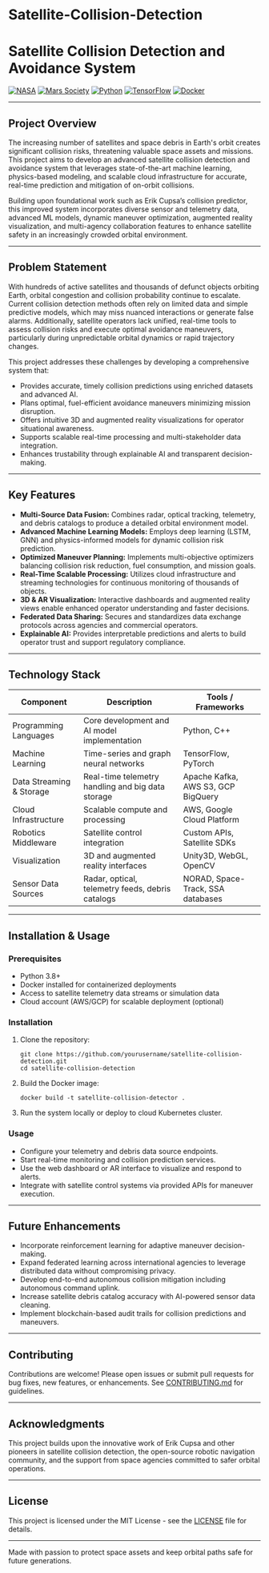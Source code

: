 # Satellite-Collision-Detection

# Satellite Collision Detection and Avoidance System

[![NASA](https://img.shields.io/badge/NASA-0A0A0A?style=for-the-badge&logo=nasa&logoColor=white)](https://www.nasa.gov) 
[![Mars Society](https://img.shields.io/badge/Mars_Society-FF4500?style=for-the-badge&logo=mars&logoColor=white)](https://www.marssociety.org) 
[![Python](https://img.shields.io/badge/Python-3776AB?style=for-the-badge&logo=python&logoColor=white)](https://www.python.org) 
[![TensorFlow](https://img.shields.io/badge/TensorFlow-FF6F00?style=for-the-badge&logo=tensorflow&logoColor=white)](https://www.tensorflow.org) 
[![Docker](https://img.shields.io/badge/Docker-2496ED?style=for-the-badge&logo=docker&logoColor=white)](https://www.docker.com)

---

## Project Overview

The increasing number of satellites and space debris in Earth's orbit creates significant collision risks, threatening valuable space assets and missions. This project aims to develop an advanced satellite collision detection and avoidance system that leverages state-of-the-art machine learning, physics-based modeling, and scalable cloud infrastructure for accurate, real-time prediction and mitigation of on-orbit collisions.

Building upon foundational work such as Erik Cupsa’s collision predictor, this improved system incorporates diverse sensor and telemetry data, advanced ML models, dynamic maneuver optimization, augmented reality visualization, and multi-agency collaboration features to enhance satellite safety in an increasingly crowded orbital environment.

---

## Problem Statement

With hundreds of active satellites and thousands of defunct objects orbiting Earth, orbital congestion and collision probability continue to escalate. Current collision detection methods often rely on limited data and simple predictive models, which may miss nuanced interactions or generate false alarms. Additionally, satellite operators lack unified, real-time tools to assess collision risks and execute optimal avoidance maneuvers, particularly during unpredictable orbital dynamics or rapid trajectory changes.

This project addresses these challenges by developing a comprehensive system that:

- Provides accurate, timely collision predictions using enriched datasets and advanced AI.
- Plans optimal, fuel-efficient avoidance maneuvers minimizing mission disruption.
- Offers intuitive 3D and augmented reality visualizations for operator situational awareness.
- Supports scalable real-time processing and multi-stakeholder data integration.
- Enhances trustability through explainable AI and transparent decision-making.

---

## Key Features

- **Multi-Source Data Fusion:** Combines radar, optical tracking, telemetry, and debris catalogs to produce a detailed orbital environment model.
- **Advanced Machine Learning Models:** Employs deep learning (LSTM, GNN) and physics-informed models for dynamic collision risk prediction.
- **Optimized Maneuver Planning:** Implements multi-objective optimizers balancing collision risk reduction, fuel consumption, and mission goals.
- **Real-Time Scalable Processing:** Utilizes cloud infrastructure and streaming technologies for continuous monitoring of thousands of objects.
- **3D & AR Visualization:** Interactive dashboards and augmented reality views enable enhanced operator understanding and faster decisions.
- **Federated Data Sharing:** Secures and standardizes data exchange protocols across agencies and commercial operators.
- **Explainable AI:** Provides interpretable predictions and alerts to build operator trust and support regulatory compliance.

---

## Technology Stack

| Component               | Description                                              | Tools / Frameworks                 |
|-------------------------|----------------------------------------------------------|----------------------------------|
| Programming Languages    | Core development and AI model implementation             | Python, C++                      |
| Machine Learning        | Time-series and graph neural networks                    | TensorFlow, PyTorch              |
| Data Streaming & Storage | Real-time telemetry handling and big data storage         | Apache Kafka, AWS S3, GCP BigQuery |
| Cloud Infrastructure    | Scalable compute and processing                            | AWS, Google Cloud Platform       |
| Robotics Middleware     | Satellite control integration                             | Custom APIs, Satellite SDKs      |
| Visualization           | 3D and augmented reality interfaces                        | Unity3D, WebGL, OpenCV           |
| Sensor Data Sources     | Radar, optical, telemetry feeds, debris catalogs          | NORAD, Space-Track, SSA databases|

---

## Installation & Usage

### Prerequisites

- Python 3.8+
- Docker installed for containerized deployments
- Access to satellite telemetry data streams or simulation data
- Cloud account (AWS/GCP) for scalable deployment (optional)

### Installation

1. Clone the repository:

   ```
   git clone https://github.com/yourusername/satellite-collision-detection.git
   cd satellite-collision-detection
   ```

2. Build the Docker image:

   ```
   docker build -t satellite-collision-detector .
   ```

3. Run the system locally or deploy to cloud Kubernetes cluster.

### Usage

- Configure your telemetry and debris data source endpoints.
- Start real-time monitoring and collision prediction services.
- Use the web dashboard or AR interface to visualize and respond to alerts.
- Integrate with satellite control systems via provided APIs for maneuver execution.

---

## Future Enhancements

- Incorporate reinforcement learning for adaptive maneuver decision-making.
- Expand federated learning across international agencies to leverage distributed data without compromising privacy.
- Develop end-to-end autonomous collision mitigation including autonomous command uplink.
- Increase satellite debris catalog accuracy with AI-powered sensor data cleaning.
- Implement blockchain-based audit trails for collision predictions and maneuvers.

---

## Contributing

Contributions are welcome! Please open issues or submit pull requests for bug fixes, new features, or enhancements. See [CONTRIBUTING.md](CONTRIBUTING.md) for guidelines.

---

## Acknowledgments

This project builds upon the innovative work of Erik Cupsa and other pioneers in satellite collision detection, the open-source robotic navigation community, and the support from space agencies committed to safer orbital operations.

---

## License

This project is licensed under the MIT License - see the [LICENSE](LICENSE) file for details.

---

Made with passion to protect space assets and keep orbital paths safe for future generations.

```

